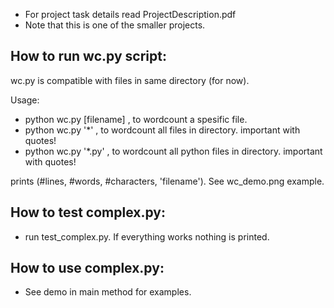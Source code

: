 - For project task details read ProjectDescription.pdf
- Note that this is one of the smaller projects.

## How to run wc.py script:
wc.py is compatible with files in same directory (for now).

Usage:
- python wc.py [filename] , to wordcount a spesific file.
- python wc.py '*'        , to wordcount all files in directory. important with quotes!
- python wc.py '*.py'     , to wordcount all python files in directory. important with quotes!

prints (#lines, #words, #characters, 'filename'). See wc_demo.png example.


## How to test complex.py:
- run test_complex.py. If everything works nothing is printed.


## How to use complex.py:
- See demo in main method for examples.
